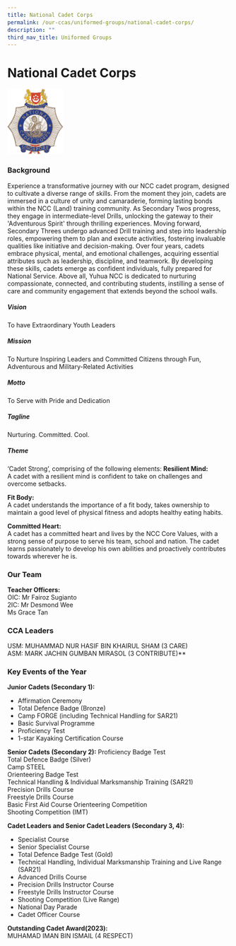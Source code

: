 ```yaml
---
title: National Cadet Corps
permalink: /our-ccas/uniformed-groups/national-cadet-corps/
description: ""
third_nav_title: Uniformed Groups
---
```

# **National Cadet Corps**

<img src="/images/ncc.png" style="width:25%">

### Background
Experience a transformative journey with our NCC cadet program, designed to cultivate a diverse range of skills. From the moment they join, cadets are immersed in a culture of unity and camaraderie, forming lasting bonds within the NCC (Land) training community. As Secondary Twos progress, they engage in intermediate-level Drills, unlocking the gateway to their 'Adventurous Spirit' through thrilling experiences. Moving forward, Secondary Threes undergo advanced Drill training and step into leadership roles, empowering them to plan and execute activities, fostering invaluable qualities like initiative and decision-making. Over four years, cadets embrace physical, mental, and emotional challenges, acquiring essential attributes such as leadership, discipline, and teamwork. By developing these skills, cadets emerge as confident individuals, fully prepared for National Service. Above all, Yuhua NCC is dedicated to nurturing compassionate, connected, and contributing students, instilling a sense of care and community engagement that extends beyond the school walls.

##### Vision
To have Extraordinary Youth Leaders
##### Mission
To Nurture Inspiring Leaders and Committed Citizens through Fun, Adventurous and Military-Related Activities

##### Motto
To Serve with Pride and Dedication

##### Tagline
Nurturing. Committed. Cool.

##### Theme
‘Cadet Strong’, comprising of the following elements:
**Resilient Mind:**   
A cadet with a resilient mind is confident to take on challenges and overcome setbacks.

**Fit Body:**   
A cadet understands the importance of a fit body, takes ownership to maintain a good level of physical fitness and adopts healthy eating habits.

**Committed Heart:**  
A cadet has a committed heart and lives by the NCC Core Values, with a strong sense of purpose to serve his team, school and nation. The cadet learns passionately to develop his own abilities and proactively contributes towards wherever he is.



### Our Team

**Teacher Officers:**   
OIC: Mr Fairoz Sugianto   
2IC: Mr Desmond Wee   
Ms Grace Tan

### CCA Leaders
USM: MUHAMMAD NUR HASIF BIN KHAIRUL SHAM (3 CARE)<br>ASM: MARK JACHIN GUMBAN MIRASOL (3 CONTRIBUTE)**
### Key Events of the Year
**Junior Cadets (Secondary 1):** 
* Affirmation Ceremony 
* Total Defence Badge (Bronze)   
* Camp FORGE (including Technical Handling for SAR21)
* Basic Survival Programme
* Proficiency Test
* 1-star Kayaking Certification Course

**Senior Cadets (Secondary 2):**
 Proficiency Badge Test<br>Total Defence Badge (Silver)<br>Camp STEEL<br>Orienteering Badge Test<br>Technical Handling &amp; Individual Marksmanship Training (SAR21)<br> Precision Drills Course<br>Freestyle Drills Course<br>Basic First Aid Course Orienteering Competition<br>Shooting Competition (IMT)

**Cadet Leaders and Senior Cadet Leaders (Secondary 3, 4):**   

* Specialist Course
* Senior Specialist Course
* Total Defence Badge Test (Gold)
* Technical Handling, Individual Marksmanship Training and Live Range (SAR21)
* Advanced Drills Course
* Precision Drills Instructor Course
* Freestyle Drills Instructor Course
* Shooting Competition (Live Range)
* National Day Parade
* Cadet Officer Course

**Outstanding Cadet Award(2023):**<br>
MUHAMAD IMAN BIN ISMAIL (4 RESPECT)
